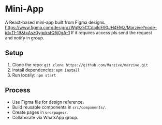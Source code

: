 # Mini-App
A React-based mini-app built from Figma designs.
https://www.figma.com/design/zWg9z5CCdajIcE90JH4EMz/Marzive?node-id=11-19&t=Asz0ygckstQ5j0gA-1
If it requires access pls send the request and notify in group.

## Setup
1. Clone the repo: `git clone https://github.com/Marzive/marzive.git`
2. Install dependencies: `npm install`
3. Run locally: `npm start`

## Process
- Use Figma file for design reference.
- Build reusable components in `src/components/`.
- Create pages in `src/pages/`.
- Collaborate via WhatsApp group.
